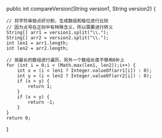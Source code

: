 public int compareVersion(String version1, String version2) {

    // 将字符串按点好分割，生成数组和每位进行比较
    // 因为点号在正则中有特殊含义，所以需要进行转义
    String[] arr1 = version1.split("\\.");
    String[] arr2 = version2.split("\\.");
    int len1 = arr1.length;
    int len2 = arr2.length;

    // 按最长的数组进行遍历，另外一个数组长度不够用0补上
    for (int i = 0;i < (Math.max(len1, len2));i++) {
        int x = (i < len1 ? Integer.valueOf(arr1[i]) : 0);
        int y = (i < len2 ? Integer.valueOf(arr2[i]) : 0);
        if (x > y) {
            return 1;
        }
        if (x < y) {
            return -1;
        }
    }
    return 0;
}
